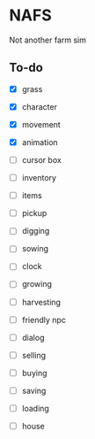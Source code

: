 # NAFS
 Not another farm sim

## To-do 
- [x] grass
- [x] character
- [x] movement
- [x] animation
- [ ] cursor box
- [ ] inventory
- [ ] items
- [ ] pickup
- [ ] digging
- [ ] sowing
- [ ] clock 
- [ ] growing
- [ ] harvesting
- [ ] friendly npc
- [ ] dialog
- [ ] selling
- [ ] buying
- [ ] saving
- [ ] loading 
- [ ] house

